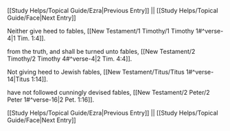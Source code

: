 [[Study Helps/Topical Guide/Ezra|Previous Entry]]  ||  [[Study Helps/Topical Guide/Face|Next Entry]]

 Neither give heed to fables, [[New Testament/1 Timothy/1 Timothy 1#^verse-4|1 Tim. 1:4]].

 from the truth, and shall be turned unto fables, [[New Testament/2 Timothy/2 Timothy 4#^verse-4|2 Tim. 4:4]].

 Not giving heed to Jewish fables, [[New Testament/Titus/Titus 1#^verse-14|Titus 1:14]].

 have not followed cunningly devised fables, [[New Testament/2 Peter/2 Peter 1#^verse-16|2 Pet. 1:16]].

[[Study Helps/Topical Guide/Ezra|Previous Entry]]  ||  [[Study Helps/Topical Guide/Face|Next Entry]]